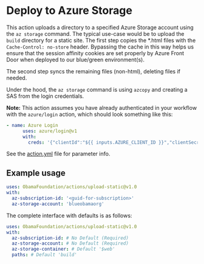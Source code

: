 # Deploy to Azure Storage

This action uploads a directory to a specified Azure Storage account using the `az storage` command.
The typical use-case would be to upload the `build` directory for a static site. The first
step copies the *.html files with the `Cache-Control: no-store` header. Bypassing the cache in this
way helps us ensure that the session affinity cookies are set properly by Azure Front Door when
deployed to our blue/green environment(s).

The second step syncs the remaining files (non-html), deleting files if needed.

Under the hood, the `az storage` command is using `azcopy` and creating a SAS from the login credentials.

**Note:** This action assumes you have already authenticated in your workflow with the `azure/login`
action, which should look something like this:

```yaml
- name: Azure Login
      uses: azure/login@v1
      with:
        creds: '{"clientId":"${{ inputs.AZURE_CLIENT_ID }}","clientSecret":"${{ inputs.AZURE_CLIENT_SECRET }}","subscriptionId":"${{ inputs.AZURE_SUBSCRIPTION_ID }}","tenantId":"${{ inputs.AZURE_TENANT_ID }}"}'
```

See the [action.yml](./action.yml) file for parameter info.

## Example usage

```yaml
uses: ObamaFoundation/actions/upload-static@v1.0
with:
  az-subscription-id: '<guid-for-subscription>'
  az-storage-account: 'blueobamaorg'
```

The complete interface with defaults is as follows:

```yaml
uses: ObamaFoundation/actions/upload-static@v1.0
with:
  az-subscription-id: # No Default (Required)
  az-storage-account: # No Default (Required)
  az-storage-container: # Default '$web'
  paths: # Default 'build'
```